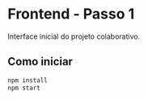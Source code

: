 # Frontend - Passo 1

Interface inicial do projeto colaborativo.

## Como iniciar

```bash
npm install
npm start
```